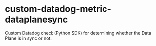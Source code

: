 # custom-datadog-metric-dataplanesync
Custom Datadog check (Python SDK) for determining whether the Data Plane is in sync or not.
